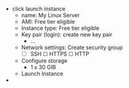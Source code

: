 - click launch instance
  - name: My Linux Server
  - AMI: Free tier eligible
  - Instance type: Free tier eligible
  - Key pair (login): create new key pair
    - …
  - Network settings: Create security group
    - ☐ SSH ☐ HTTPS ☐ HTTP
  - Configure storage
    - 1 x 30 GIB
  - Launch Instance
- 
